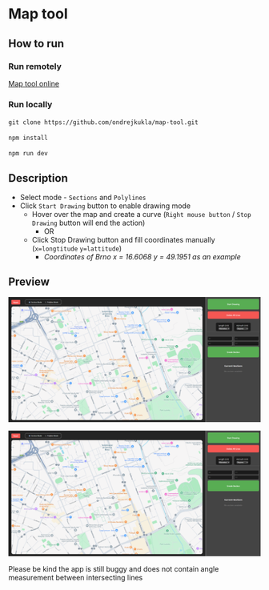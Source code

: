 # Map tool

## How to run

### Run remotely
[Map tool online](https://ondrejkukla.github.io/map-tool/)

### Run locally
`git clone https://github.com/ondrejkukla/map-tool.git`

`npm install`

`npm run dev`

## Description

- Select mode - `Sections` and `Polylines`
- Click `Start Drawing` button to enable drawing mode
    - Hover over the map and create a  curve (`Right mouse button` / `Stop Drawing` button will end the action)
        * OR
    - Click Stop Drawing button and fill coordinates manually (`x=longtitude` `y=lattitude`)
        *  *Coordinates of Brno x = 16.6068 y = 49.1951 as an example*

## Preview

![Screen mode preview](./public/section_mode.png)

![Polyline mode preview](./public/section_mode.png)

Please be kind the app is still buggy and does not contain angle measurement between intersecting lines
